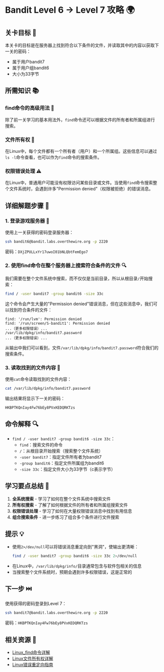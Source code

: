# Bandit Level 6 → Level 7 攻略 🌍

## 关卡目标 🎯

本关卡的目标是在服务器上找到符合以下条件的文件，并读取其中的内容以获取下一关的密码：
- 属于用户bandit7
- 属于用户组bandit6
- 大小为33字节

## 所需知识 📚

### find命令的高级用法 🔎

除了前一关学习的基本用法外，`find`命令还可以根据文件的所有者和所属组进行搜索。

### 文件所有权 👤

在Linux中，每个文件都有一个所有者（用户）和一个所属组。这些信息可以通过`ls -l`命令查看，也可以作为`find`命令的搜索条件。

### 权限错误处理 ⚠️

在Linux中，普通用户可能没有权限访问某些目录或文件。当使用`find`命令搜索整个文件系统时，会遇到许多"Permission denied"（权限被拒绝）的错误消息。

## 详细解题步骤 📝

### 1. 登录游戏服务器 🔐

使用上一关获得的密码登录服务器：

```bash
ssh bandit6@bandit.labs.overthewire.org -p 2220
```

密码：`DXjZPULLxYr17uwoI01bNLQbtFemEgo7`

### 2. 使用find命令在整个服务器上搜索符合条件的文件 🔍

我们需要在整个文件系统中搜索，而不仅仅是当前目录，所以从根目录`/`开始搜索：

```bash
find / -user bandit7 -group bandit6 -size 33c
```

这个命令会产生大量的"Permission denied"错误消息，但在这些消息中，我们可以找到符合条件的文件：

```
find: '/run/lvm': Permission denied
find: '/run/screen/S-bandit1': Permission denied
...（更多权限错误）...
/var/lib/dpkg/info/bandit7.password
...（更多权限错误）...
```

从输出中我们可以看到，文件`/var/lib/dpkg/info/bandit7.password`符合我们的搜索条件。

### 3. 读取找到的文件内容 📄

使用`cat`命令读取找到的文件内容：

```bash
cat /var/lib/dpkg/info/bandit7.password
```

输出结果将显示下一关的密码：

```
HKBPTKQnIay4Fw76bEy8PVxKEDQRKTzs
```

## 命令解释 🔍

- `find / -user bandit7 -group bandit6 -size 33c`：
  - `find`：搜索文件的命令
  - `/`：从根目录开始搜索（搜索整个文件系统）
  - `-user bandit7`：指定文件所有者为bandit7
  - `-group bandit6`：指定文件所属组为bandit6
  - `-size 33c`：指定文件大小为33字节（c表示字节）

## 学习要点总结 📌

1. **全系统搜索** - 学习了如何在整个文件系统中搜索文件
2. **所有权搜索** - 了解了如何根据文件的所有者和所属组搜索文件
3. **权限错误处理** - 学习了如何在大量权限错误消息中找到有用信息
4. **组合搜索条件** - 进一步练习了组合多个条件进行文件搜索

## 提示 💡

- 使用`2>/dev/null`可以将错误消息重定向到"黑洞"，使输出更清晰：
  ```bash
  find / -user bandit7 -group bandit6 -size 33c 2>/dev/null
  ```
- 在Linux中，`/var/lib/dpkg/info/`目录通常包含与软件包相关的信息
- 当搜索整个文件系统时，预期会遇到许多权限错误，这是正常的

## 下一步 ⏭️

使用获得的密码登录到Level 7：

```bash
ssh bandit7@bandit.labs.overthewire.org -p 2220
```

密码：`HKBPTKQnIay4Fw76bEy8PVxKEDQRKTzs`

## 相关资源 🔗

- [Linux_find命令详解](./resource/level_6/Linux_find命令详解.md)
- [Linux文件所有权详解](./resource/level6→level7/Linux文件所有权详解.md)
- [Linux错误重定向指南](./resource/level6→level7/Linux错误重定向指南.md)

